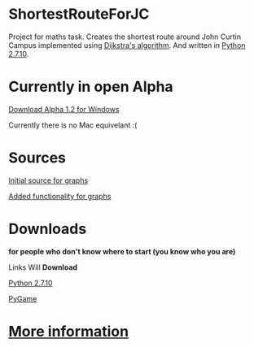 # ShortestRouteForJC
Project for maths task. Creates the shortest route around John Curtin Campus implemented using [Dijkstra's algorithm](https://github.com/J-tt/ShortestRouteForJC/wiki/Dijkstra's-Algorithm). And written in [Python 2.7.10](https://github.com/J-tt/ShortestRouteForJC/wiki/Python-2.7).

# Currently in open Alpha
[Download Alpha 1.2 for Windows](http://ge.tt/api/1/files/6Yv0wcJ2/0/blob?download)

Currently there is no Mac equivelant :(


# Sources

[Initial source for graphs](https://www.python.org/doc/essays/graphs/ "Python Graphs")

[Added functionality for graphs](http://geekly-yours.blogspot.com.au/2014/03/dijkstra-algorithm-python-example-source-code-shortest-path.html "Article by geekly-yours on graphs")

# Downloads
**for people who don't know where to start (you know who you are)**

Links Will **Download**

[Python 2.7.10](https://www.python.org/ftp/python/2.7.10/python-2.7.10.msi)

[PyGame](http://pygame.org/ftp/pygame-1.9.1.win32-py2.7.msi)

# [More information](https://github.com/J-tt/ShortestRouteForJC/wiki)

